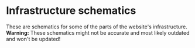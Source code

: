 # Infrastructure schematics
These are schematics for some of the parts of the website's infrastructure.
**Warning:** These schematics might not be accurate and most likely outdated and won't be updated!